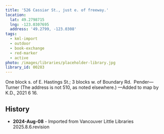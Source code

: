 ```yaml
---
title: '526 Cassiar St., just e. of freeway.'
location:
  lat: 49.2798715
  lng: -123.0307695
  address: '49.2799, -123.0308'
tags:
  - kml-import
  - outdoor
  - book-exchange
  - red-marker
  - active
photo: /images/libraries/placeholder-library.jpg
library_id: 00283
---
```

One block s. of E. Hastings St.; 
3 blocks w. of Boundary Rd.  Pender—Turner 
(The address is not 510, as noted elsewhere.)
—Added to map by K.D., 2021 6 16.

## History
- **2024-Aug-08** - Imported from Vancouver Little Libraries 2025.8.6.revision
